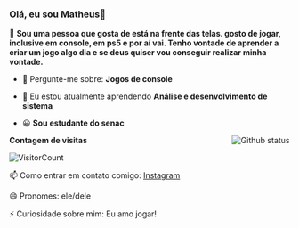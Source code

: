 ### Olá, eu sou Matheus👋

🔭 <strong>Sou uma pessoa que gosta de está na frente das telas. gosto de jogar, inclusive em console, em ps5 e por aí vai. Tenho vontade de aprender a criar um jogo algo dia e se deus quiser vou conseguir realizar minha vontade.</strong>

- 💬 Pergunte-me sobre: <strong>Jogos de console</strong>
- 🌱 Eu estou atualmente aprendendo <strong>Análise e desenvolvimento de sistema</strong>
- 😀 <strong>Sou estudante do senac </strong>



  <a href="SEU_SITE_PESSOAL_AQUI">
  <img align="right" src="https://github-readme-stats.vercel.app/api?username=Paulo05y&show_icons=true&theme=radical" alt="Github status" />
  </a>

**Contagem de visitas**

![VisitorCount](https://profile-counter.glitch.me/{Paulo05y}/count.svg)

📫 Como entrar em contato comigo: [Instagram](https://www.instagram.com/in/@_paulo05y/)

😄 Pronomes: ele/dele

⚡ Curiosidade sobre mim: Eu amo jogar!

